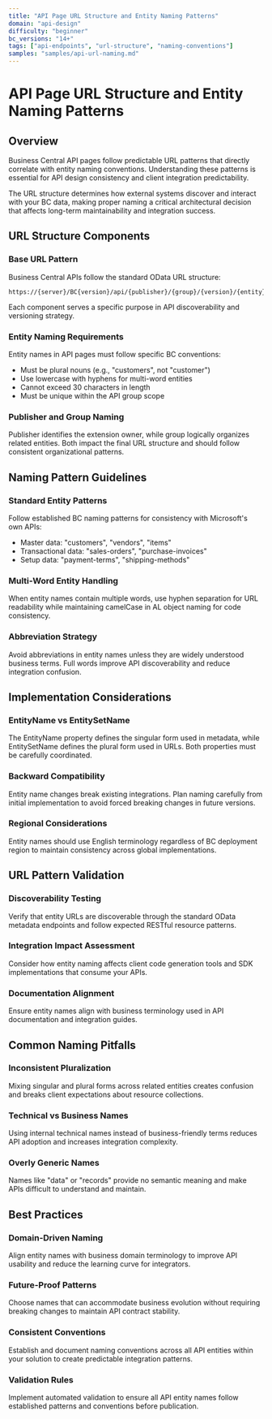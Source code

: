 ```yaml
---
title: "API Page URL Structure and Entity Naming Patterns"
domain: "api-design"
difficulty: "beginner"
bc_versions: "14+"
tags: ["api-endpoints", "url-structure", "naming-conventions"]
samples: "samples/api-url-naming.md"
---
```


# API Page URL Structure and Entity Naming Patterns

## Overview

Business Central API pages follow predictable URL patterns that directly correlate with entity naming conventions. Understanding these patterns is essential for API design consistency and client integration predictability.

The URL structure determines how external systems discover and interact with your BC data, making proper naming a critical architectural decision that affects long-term maintainability and integration success.

## URL Structure Components

### Base URL Pattern
Business Central APIs follow the standard OData URL structure:
```
https://{server}/BC{version}/api/{publisher}/{group}/{version}/{entity}
```

Each component serves a specific purpose in API discoverability and versioning strategy.

### Entity Naming Requirements
Entity names in API pages must follow specific BC conventions:
- Must be plural nouns (e.g., "customers", not "customer")  
- Use lowercase with hyphens for multi-word entities
- Cannot exceed 30 characters in length
- Must be unique within the API group scope

### Publisher and Group Naming
Publisher identifies the extension owner, while group logically organizes related entities. Both impact the final URL structure and should follow consistent organizational patterns.

## Naming Pattern Guidelines

### Standard Entity Patterns
Follow established BC naming patterns for consistency with Microsoft's own APIs:
- Master data: "customers", "vendors", "items"
- Transactional data: "sales-orders", "purchase-invoices" 
- Setup data: "payment-terms", "shipping-methods"

### Multi-Word Entity Handling
When entity names contain multiple words, use hyphen separation for URL readability while maintaining camelCase in AL object naming for code consistency.

### Abbreviation Strategy
Avoid abbreviations in entity names unless they are widely understood business terms. Full words improve API discoverability and reduce integration confusion.

## Implementation Considerations

### EntityName vs EntitySetName
The EntityName property defines the singular form used in metadata, while EntitySetName defines the plural form used in URLs. Both properties must be carefully coordinated.

### Backward Compatibility
Entity name changes break existing integrations. Plan naming carefully from initial implementation to avoid forced breaking changes in future versions.

### Regional Considerations
Entity names should use English terminology regardless of BC deployment region to maintain consistency across global implementations.

## URL Pattern Validation

### Discoverability Testing
Verify that entity URLs are discoverable through the standard OData metadata endpoints and follow expected RESTful resource patterns.

### Integration Impact Assessment
Consider how entity naming affects client code generation tools and SDK implementations that consume your APIs.

### Documentation Alignment
Ensure entity names align with business terminology used in API documentation and integration guides.

## Common Naming Pitfalls

### Inconsistent Pluralization
Mixing singular and plural forms across related entities creates confusion and breaks client expectations about resource collections.

### Technical vs Business Names
Using internal technical names instead of business-friendly terms reduces API adoption and increases integration complexity.

### Overly Generic Names
Names like "data" or "records" provide no semantic meaning and make APIs difficult to understand and maintain.

## Best Practices

### Domain-Driven Naming
Align entity names with business domain terminology to improve API usability and reduce the learning curve for integrators.

### Future-Proof Patterns
Choose names that can accommodate business evolution without requiring breaking changes to maintain API contract stability.

### Consistent Conventions
Establish and document naming conventions across all API entities within your solution to create predictable integration patterns.

### Validation Rules
Implement automated validation to ensure all API entity names follow established patterns and conventions before publication.